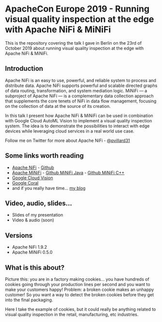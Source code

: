 # ApacheCon Europe 2019 - Running visual quality inspection at the edge with Apache NiFi & MiNiFi

This is the repository covering the talk I gave in Berlin on the 23rd of October 2019 about running visual quality inspection at the edge with Apache NiFi & MiNiFi. 

## Introduction

Apache NiFi is an easy to use, powerful, and reliable system to process and distribute data. Apache NiFi supports powerful and scalable directed graphs of data routing, transformation, and system mediation logic. MiNiFi — a subproject of Apache NiFi — is a complementary data collection approach that supplements the core tenets of NiFi in data flow management, focusing on the collection of data at the source of its creation.

In this talk I present how Apache NiFi & MiNiFi can be used in combination with Google Cloud AutoML Vision to implement a visual quality inspection system. The idea is to demonstrate the possibilities to interact with edge devices while leveraging cloud services in a real world use case.

Follow me on Twitter for more about Apache NiFi - [@pvillard31](https://twitter.com/pvillard31)

## Some links worth reading

- [Apache NiFi](https://nifi.apache.org/) - [Github](https://github.com/apache/nifi)
- [Apache MiNiFi](https://nifi.apache.org/minifi/index.html) - [Github MiNiFi Java](https://github.com/apache/nifi-minifi) - [Github MiNiFi C++](https://github.com/apache/nifi-minifi-cpp)
- [Google Cloud Vision](https://cloud.google.com/vision/)
- [Google Coral](https://coral.withgoogle.com)
- and if you really have time... [my blog](https://www.pierrevillard.com/)

## Video, audio, slides...

- Slides of my presentation
- Video & audio (soon)

## Versions

- Apache NiFi 1.9.2
- Apache MiNiFi 0.5.0

## What is this about?

Picture this: you are in a factory making cookies... you have hundreds of cookies going through your production lines per second and you want to make your customers happy! Problem: a broken cookie makes an unhappy customer! So you want a way to detect the broken cookies before they get into the final packaging.

Here I take the example of cookies, but it could really be anything related to visual quality inspection in the retail, manufacturing, etc industries.
